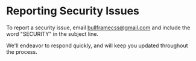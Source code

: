 # Reporting Security Issues

To report a security issue, email [bullframecss@gmail.com](mailto:bullframecss@gmail.com) and include the word "SECURITY" in the subject line.

We'll endeavor to respond quickly, and will keep you updated throughout the process.
